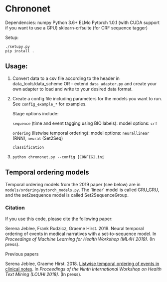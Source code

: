 # Chrononet

Dependencies:
    numpy
    Python 3.6+
    ELMo
    Pytorch 1.0.1 (with CUDA support if you want to use a GPU)
    sklearn-crfsuite (for CRF sequence tagger)

Setup:

    ./setupy.py
    pip install .


## Usage:

1. Convert data to a csv file according to the header in data_tools/data_scheme
OR - extend `data_adapter.py` and create your own adapter to load and write to your desired data format.

2. Create a config file including parameters for the models you want to run. See `config_example_*` for examples. 

    Stage options include:

    `sequence` (time and event tagging using BIO labels): model options: `crf`

    `ordering` (listwise temporal ordering): model options: `neurallinear` (RNN), `neural` (Set2Seq)

    `classification`
    
3. `python chrononet.py --config [CONFIG].ini`

## Temporal ordering models

Temporal ordering models from the 2019 paper (see below) are in `models/ordering/pytorch_models.py`. The 'linear' model is called GRU_GRU, and the set2sequence model is called Set2SequenceGroup.

### Citation

If you use this code, please cite the following paper:

Serena Jeblee, Frank Rudzicz, Graeme Hirst. 2019. Neural temporal ordering of events in medical narratives with a set-to-sequence model. In <i>Proceedings of Machine Learning for Health Workshop (ML4H 2019)</i>. (In press). 

Previous papers
    
Serena Jeblee, Graeme Hirst. 2018. <a href="http://www.cs.toronto.edu/~sjeblee/files/LouhiPaper47cameraready.pdf">Listwise temporal ordering of events in clinical notes</a>. In <i>Proceedings of the Ninth International Workshop on Health Text Mining (LOUHI 2018)</i>. (In press). 
    
    
